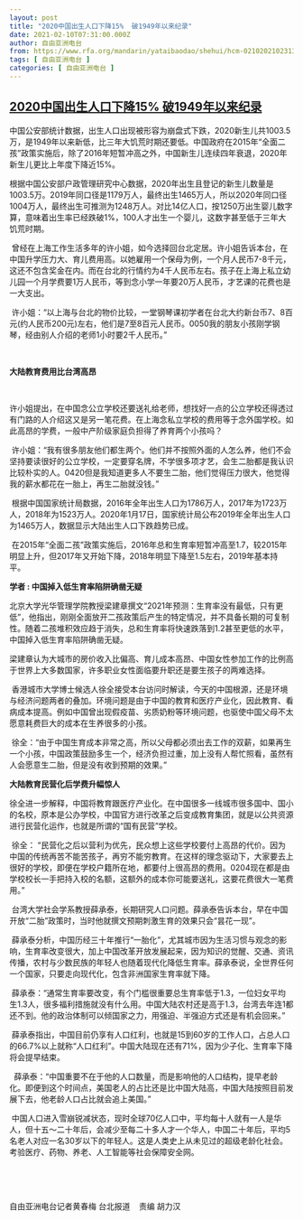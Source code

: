 ```yaml
---
layout: post
title: "2020中国出生人口下降15%  破1949年以来纪录"
date: 2021-02-10T07:31:00.000Z
author: 自由亚洲电台
from: https://www.rfa.org/mandarin/yataibaodao/shehui/hcm-02102021023132.html
tags: [ 自由亚洲电台 ]
categories: [ 自由亚洲电台 ]
---
```

<!--1612942260000-->
[2020中国出生人口下降15%  破1949年以来纪录](https://www.rfa.org/mandarin/yataibaodao/shehui/hcm-02102021023132.html)
------

<div>
<p>中国公安部统计数据，出生人口出现被形容为崩盘式下跌，2020<span>新生儿共</span>1003.5<span>万，是</span>1949<span>年以来新低，比三年大饥荒时期还要低。中国政府在</span>2015<span>年“全面二孩”政策实施后，除了</span>2016<span>年短暂冲高之外，中国新生儿连续四年衰退，</span>2020<span>年新生儿更比上年度下降近</span>15%<span>。</span></p><p>根据中国公安部户政管理研究中心数据，2020<span>年出生且登记的新生儿数量是</span>1003.5<span>万。</span>2019<span>年同口径是</span>1179<span>万人，最终出生</span>1465<span>万人，所以</span>2020<span>年同口径</span>1004<span>万人，最终出生可推测为</span>1248<span>万人。对比</span>14<span>亿人口，按</span>1250<span>万出生婴儿数字算，意味着出生率已经跌破</span>1%<span>，</span>100<span>人才出生一个婴儿，这数字甚至低于三年大饥荒时期。</span></p><p> 曾经在上海工作生活多年的许小姐，如今选择回台北定居。许小姐告诉本台，在中国升学压力大、育儿费用高。以她雇用一个保母为例，一个月人民币7-8<span>千元，这还不包含奖金在内。而在台北的行情约为</span>4<span>千人民币左右。孩子在上海上私立幼儿园一个月学费要</span>1<span>万人民币，等到念小学一年要</span>20<span>万人民币，才艺课的花费也是一大支出。</span></p><p> 许小姐：“以上海与台北的物价比较，一堂钢琴课初学者在台北大约新台币7<span>、</span>8<span>百元</span>(<span>约人民币</span>200<span>元</span>)<span>左右，他们是</span>7<span>至</span>8<span>百元人民币。</span>0050<span>我的朋友小孩刚学钢琴，经由别人介绍的老师</span>1<span>小时要</span>2<span>千人民币。”</span></p><p> </p><p><strong>大陆教育费用比台湾高昂</strong></p><p> </p><p>许小姐提出，在中国念公立学校还要送礼给老师，想找好一点的公立学校还得透过有门路的人介绍这又是另一笔花费。在上海念私立学校的费用等于念外国学校。如此高昂的学费，一般中产阶级家庭负担得了养育两个小孩吗？</p><p> 许小姐：<span>“我有很多朋友他们都生两个。他们并不按照外面的人怎么养，他们不会坚持要读很好的公立学校，一定要穿名牌，不学很多项才艺，</span><span>会生二胎都是我认识比较朴实的人。</span>0420<span>但是我知道更多人不要生二胎，他们觉得压力很大，他觉得我的薪水都花在一胎上，再生二胎就没钱。”</span></p><p> 根据中国国家统计局数据，2016<span>年全年出生人口为</span>1786<span>万人，</span>2017<span>年为</span>1723<span>万人，</span>2018<span>年为</span>1523<span>万人。</span>2020<span>年</span>1<span>月</span>17<span>日，国家统计局公布</span>2019<span>年全年出生人口为</span>1465<span>万人，数据显示大陆出生人口下跌趋势已成。</span></p><p> 在2015<span>年“全面二孩”政策实施后，</span>2016<span>年总和生育率短暂冲高至</span>1.7<span>，较</span>2015<span>年明显上升，但</span>2017<span>年又开始下降，</span>2018<span>年明显下降至</span>1.5<span>左右，</span>2019<span>年基本持平。</span></p><p><strong>学者</strong><strong> : <span>中国掉入低生育率陷阱确凿无疑</span></strong></p><p>北京大学光华管理学院教授梁建章撰文“2021<span>年预测：生育率没有最低，只有更低”，他指出，刚刚全面放开二孩政策后产生的特定情况，并不具备长期的可复制性。随着二孩堆积效应趋于消失，总和生育率将快速跌落到</span>1.2<span>甚至更低的水平，中国掉入低生育率陷阱确凿无疑。</span></p><p>梁建章认为大城市的房价收入比偏高、育儿成本高昂、中国女性参加工作的比例高于世界上大多数国家，许多职业女性面临要升职还是要生孩子的两难选择。</p><p> 香港城市大学博士候选人徐全接受本台访问时解读，今天的中国根源，还是环境与经济问题两者的叠加。环境问题是由于中国的教育和医疗产业化，因此教育、看病成本提高。例如中国曾出现假疫苗、劣质奶粉等环境问题，也驱使中国父母不太愿意耗费巨大的成本在生养很多的小孩。</p><p> 徐全：<span>“由于中国生育成本非常之高，所以父母都必须出去工作的双薪，如果再生一个小孩，中国政策鼓励多生一个，经济负担过重，加上没有人帮忙照看，虽然有人会愿意生二胎，但是没有收到预期的效果。”</span></p><p><strong>大陆教育民营化后学费升幅惊人</strong></p><p>徐全进一步解释，中国将教育跟医疗产业化。在中国很多一线城市很多国中、国小的名校，原本是公办学校，中国官方进行改革之后变成教育集团，就是以公共资源进行民营化运作，也就是所谓的“国有民营”学校。</p><p> 徐全： “民营化之后以营利为优先，民众想上这些学校要付上高昂的代价。因为中国的传统再苦不能苦孩子，再穷不能穷教育。在这样的理念驱动下，大家要去上很好的学校，即便在学校户籍所在地，都要付上很高昂的费用。0204<span>现在都是由学校校长一手把持入校的名额，这额外的成本你可能要送礼，这要花费很大一笔费用。”</span></p><p> 台湾大学社会学系教授薛承泰，长期研究人口问题。薛承泰告诉本台，早在中国开放“二胎”政策时，当时他就撰文预期刺激生育的效果只会“昙花一现”。</p><p> 薛承泰分析，中国历经三十年推行“一胎化”，尤其城市因为生活习惯与观念的影响，生育率改变很大，加上中国改革开放发展起来，因为知识的觉醒、交通、资讯传播，农村与少数民族的年轻人也随着现代化降低生育率。薛承泰说，全世界任何一个国家，只要走向现代化，包含非洲国家生育率就下降。</p><p> 薛承泰：“通常生育率要改变，有个门槛很重要总生育率低于1.3<span>，一位妇女平均生</span>1.3<span>人，很多福利措施就没有什么用。中国大陆农村还是高于</span>1.3<span>，台湾去年连</span>1<span>都还不到。他的政治体制可以倾国家之力，用强迫、半强迫方式还是有机会回来。”</span></p><p> 薛承泰指出，中国目前仍享有人口红利，也就是15<span>到</span>60<span>岁的工作人口，占总人口的</span>66.7%<span>以上就称“人口红利”。中国大陆现在还有</span>71%<span>，因为少子化、生育率下降将会提早结束。</span></p><p>  薛承泰：“中国重要不在于他的人口数量，而是影响他的人口结构，提早老龄化。即便到这个时间点，美国老人的占比还是比中国大陆高，中国大陆按照目前发展下去，他老龄人口占比就会追上美国。”</p><p> 中国人口进入雪崩锐减状态，现时全球70<span>亿人口中，平均每十人就有一人是华人，但十五～二十年后，会减少至每二十多人才一个华人，中国二十年后，平均</span>5<span>名老人对应一名</span>30<span>岁以下的年轻人。这是人类史上从未见过的超级老龄化社会。考验医疗、药物、养老、人工智能等社会保障安全网。</span></p><p> </p><p> </p><p>自由亚洲电台记者黄春梅 台北报道    <span>责编 胡力汉</span></p><p> </p><p> </p><p> </p><p> </p>
</div>
